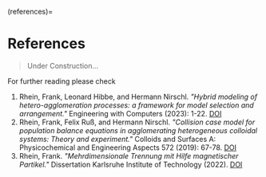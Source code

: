 (references)=
# References

> Under Construction...

For further reading please check 

1. Rhein, Frank, Leonard Hibbe, and Hermann Nirschl. *"Hybrid modeling of hetero-agglomeration processes: a framework for model selection and arrangement."* Engineering with Computers (2023): 1-22. [DOI](https://doi.org/10.1007/s00366-023-01809-8)
2. Rhein, Frank, Felix Ruß, and Hermann Nirschl. *"Collision case model for population balance equations in agglomerating heterogeneous colloidal systems: Theory and experiment."* Colloids and Surfaces A: Physicochemical and Engineering Aspects 572 (2019): 67-78. [DOI](https://doi.org/10.1016/j.colsurfa.2019.03.089)
3. Rhein, Frank. *"Mehrdimensionale Trennung mit Hilfe magnetischer Partikel."* Dissertation Karlsruhe Institute of Technology (2022). [DOI](https://doi.org/10.5445/IR/1000148036)